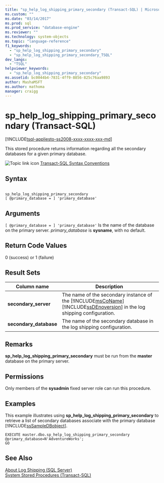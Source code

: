 ```yaml
---
title: "sp_help_log_shipping_primary_secondary (Transact-SQL) | Microsoft Docs"
ms.custom: ""
ms.date: "03/14/2017"
ms.prod: sql
ms.prod_service: "database-engine"
ms.reviewer: ""
ms.technology: system-objects
ms.topic: "language-reference"
f1_keywords: 
  - "sp_help_log_shipping_primary_secondary"
  - "sp_help_log_shipping_primary_secondary_TSQL"
dev_langs: 
  - "TSQL"
helpviewer_keywords: 
  - "sp_help_log_shipping_primary_secondary"
ms.assetid: bc0044b4-7831-4ff9-8856-825c76aa9893
author: MashaMSFT
ms.author: mathoma
manager: craigg
---
```

# sp_help_log_shipping_primary_secondary (Transact-SQL)
[!INCLUDE[tsql-appliesto-ss2008-xxxx-xxxx-xxx-md](../../includes/tsql-appliesto-ss2008-xxxx-xxxx-xxx-md.md)]

  This stored procedure returns information regarding all the secondary databases for a given primary database.  
  
 ![Topic link icon](../../database-engine/configure-windows/media/topic-link.gif "Topic link icon") [Transact-SQL Syntax Conventions](../../t-sql/language-elements/transact-sql-syntax-conventions-transact-sql.md)  
  
## Syntax  
  
```  
  
sp_help_log_shipping_primary_secondary  
[ @primary_database = ] 'primary_database'  
```  
  
## Arguments  
`[ @primary_database = ] 'primary_database'`
 Is the name of the database on the primary server. *primary_database* is **sysname**, with no default.  
  
## Return Code Values  
 0 (success) or 1 (failure)  
  
## Result Sets  
  
|Column name|Description|  
|-----------------|-----------------|  
|**secondary_server**|The name of the secondary instance of the [!INCLUDE[msCoName](../../includes/msconame-md.md)] [!INCLUDE[ssDEnoversion](../../includes/ssdenoversion-md.md)] in the log shipping configuration.|  
|**secondary_database**|The name of the secondary database in the log shipping configuration.|  
  
## Remarks  
 **sp_help_log_shipping_primary_secondary** must be run from the **master** database on the primary server.  
  
## Permissions  
 Only members of the **sysadmin** fixed server role can run this procedure.  
  
## Examples  
 This example illustrates using **sp_help_log_shipping_primary_secondary** to retrieve a list of secondary databases associate with the primary database [!INCLUDE[ssSampleDBobject](../../includes/sssampledbobject-md.md)].  
  
```  
EXECUTE master.dbo.sp_help_log_shipping_primary_secondary @primary_database=N'AdventureWorks';  
GO  
```  
  
## See Also  
 [About Log Shipping &#40;SQL Server&#41;](../../database-engine/log-shipping/about-log-shipping-sql-server.md)   
 [System Stored Procedures &#40;Transact-SQL&#41;](../../relational-databases/system-stored-procedures/system-stored-procedures-transact-sql.md)  
  
  
